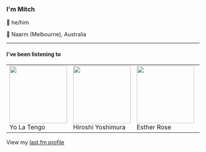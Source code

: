 <article><h3>I&#x27;m Mitch</h3><section><p>👨 he/him</p><p>📍 Naarm (Melbourne), Australia</p></section><hr/><section><h4>I&#x27;ve been listening to</h4><table><tbody><td><img src="https://lastfm.freetls.fastly.net/i/u/174s/a073ac85e2fb427e99cb2d154af8935b.png" height="150px" alt="" role="presentation"/><br/>Yo La Tengo</td><td><img src="https://lastfm.freetls.fastly.net/i/u/174s/b7313f329ac71e4357e36ec3aef3c661.png" height="150px" alt="" role="presentation"/><br/>Hiroshi Yoshimura</td><td><img src="https://lastfm.freetls.fastly.net/i/u/174s/9b4897bccf88f9098dafc929c14f6939.png" height="150px" alt="" role="presentation"/><br/>Esther Rose</td><td><img src="https://lastfm.freetls.fastly.net/i/u/174s/5495521a59f49db169b74cbf7332b8b5.png" height="150px" alt="" role="presentation"/><br/>Destroyer</td><td><img src="https://lastfm.freetls.fastly.net/i/u/174s/49baf6d837f2c70f2ec3ee89acc3b996.png" height="150px" alt="" role="presentation"/><br/>Oklou</td></tbody></table><span>View my <a href="https://www.last.fm/user/my-slab">last.fm profile</a></span></section></article>